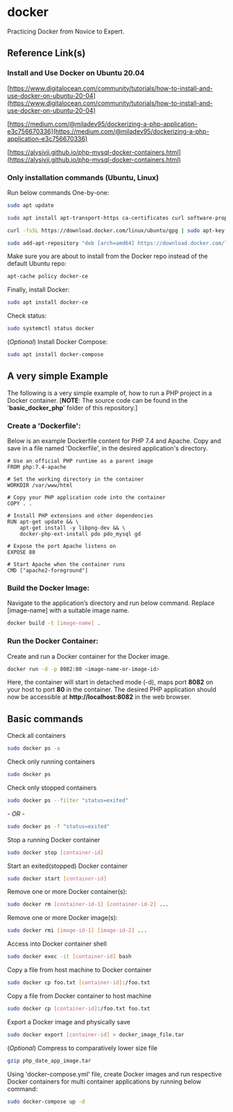 # docker
Practicing Docker from Novice to Expert.

## Reference Link(s)

### Install and Use Docker on Ubuntu 20.04
[https://www.digitalocean.com/community/tutorials/how-to-install-and-use-docker-on-ubuntu-20-04](https://www.digitalocean.com/community/tutorials/how-to-install-and-use-docker-on-ubuntu-20-04)

[https://medium.com/@miladev95/dockerizing-a-php-application-e3c756670336](https://medium.com/@miladev95/dockerizing-a-php-application-e3c756670336)

[https://alysivji.github.io/php-mysql-docker-containers.html](https://alysivji.github.io/php-mysql-docker-containers.html)

### Only installation commands (Ubuntu, Linux)
Run below commands One-by-one:
```bash
sudo apt update
```
```bash
sudo apt install apt-transport-https ca-certificates curl software-properties-common
```
```bash
curl -fsSL https://download.docker.com/linux/ubuntu/gpg | sudo apt-key add -
```
```bash
sudo add-apt-repository "deb [arch=amd64] https://download.docker.com/linux/ubuntu focal stable"
```
Make sure you are about to install from the Docker repo instead of the default Ubuntu repo:
```bash
apt-cache policy docker-ce
```
Finally, install Docker:
```bash
sudo apt install docker-ce
```
Check status:
```bash
sudo systemctl status docker
```
(_Optional_) Install Docker Compose:
```bash
sudo apt install docker-compose
```

## A very simple Example
The following is a very simple example of, how to run a PHP project in a Docker container. [__NOTE__: The source code can be found in the '__basic_docker_php__' folder of this repository.]

### Create a 'Dockerfile':
Below is an example Dockerfile content for PHP 7.4 and Apache. Copy and save in a file named 'Dockerfile', in the desired application's directory.
```docker
# Use an official PHP runtime as a parent image
FROM php:7.4-apache

# Set the working directory in the container
WORKDIR /var/www/html

# Copy your PHP application code into the container
COPY . .

# Install PHP extensions and other dependencies
RUN apt-get update && \
    apt-get install -y libpng-dev && \
    docker-php-ext-install pdo pdo_mysql gd

# Expose the port Apache listens on
EXPOSE 80

# Start Apache when the container runs
CMD ["apache2-foreground"]
```

### Build the Docker Image:
Navigate to the application’s directory and run below command. Replace [image-name] with a suitable image name.
```bash
docker build -t [image-name] .
```

### Run the Docker Container:
Create and run a Docker container for the Docker image.
```bash
docker run -d -p 8082:80 <image-name-or-image-id>
```
Here, the container will start in detached mode (-d), maps port **8082** on your host to port **80** in the container. The desired PHP application should now be accessible at **http://localhost:8082** in the web browser.


## Basic commands
Check all containers
```bash
sudo docker ps -a
```

Check only running containers
```bash
sudo docker ps
```

Check only stopped containers
```bash
sudo docker ps --filter "status=exited"
```
_- OR -_
```bash
sudo docker ps -f "status=exited"
```

Stop a running Docker container
```bash
sudo docker stop [container-id]
```

Start an exited(stopped) Docker container
```bash
sudo docker start [container-id]
```

Remove one or more Docker container(s):
```bash
sudo docker rm [container-id-1] [container-id-2] ...
```

Remove one or more Docker image(s):
```bash
sudo docker rmi [image-id-1] [image-id-2] ...
```

Access into Docker container shell
```bash
sudo docker exec -it [container-id] bash
```

Copy a file from host machine to Docker container
```bash
sudo docker cp foo.txt [container-id]:/foo.txt
```

Copy a file from Docker container to host machine
```bash
sudo docker cp [container-id]:/foo.txt foo.txt
```

Export a Docker image and physically save
```bash
sudo docker export [container-id] > docker_image_file.tar
```

(_Optional_) Compress to comparatively lower size file
```bash
gzip php_date_app_image.tar
```

Using 'docker-compose.yml' file, create Docker images and run respective Docker containers for multi container applications by running below command:
```bash
sudo docker-compose up -d
```
